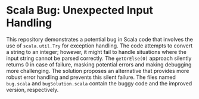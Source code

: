 # Scala Bug: Unexpected Input Handling

This repository demonstrates a potential bug in Scala code that involves the use of `scala.util.Try` for exception handling.  The code attempts to convert a string to an integer; however, it might fail to handle situations where the input string cannot be parsed correctly. The `getOrElse(0)` approach silently returns 0 in case of failure, masking potential errors and making debugging more challenging.  The solution proposes an alternative that provides more robust error handling and prevents this silent failure.  The files named `bug.scala` and `bugSolution.scala` contain the buggy code and the improved version, respectively.